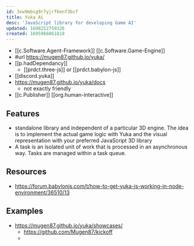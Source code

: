 ```yaml
---
id: 3xw9mbsg9r7yjrf6enf3bcf
title: Yuka Ai
desc: 'JavaScript library for developing Game AI'
updated: 1698252759326
created: 1695966061818
---
```


- [[c.Software.Agent-Framework]] [[c.Software.Game-Engine]]
- #url https://mugen87.github.io/yuka/
- [[p.hadDependancy]]
  - [[prdct.three-js]] or [[prdct.babylon-js]]
- [[discord.yuka]]
- https://mugen87.github.io/yuka/docs 
  - not exactly friendly
- [[c.Publisher]] [[org.human-interactive]]

## Features

- standalone library and independent of a particular 3D engine. The idea is to implement the actual game logic with Yuka and the visual representation with your preferred JavaScript 3D library
- A task is an isolated unit of work that is processed in an asynchronous way. Tasks are managed within a task queue.

## Resources

- https://forum.babylonjs.com/t/how-to-get-yuka-js-working-in-node-environment/36510/13

## Examples

- https://mugen87.github.io/yuka/showcases/
  - https://github.com/Mugen87/kickoff
  - 